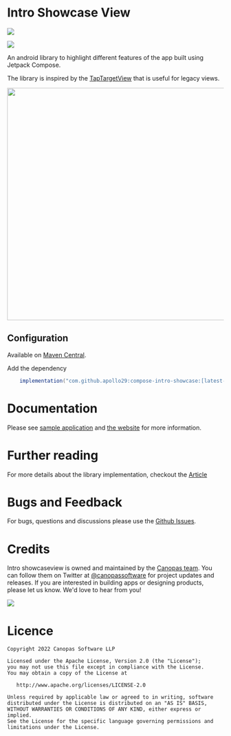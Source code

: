 # Intro Showcase View
[![](https://jitpack.io/v/apollo29/compose-intro-showcase.svg)](https://jitpack.io/#apollo29/compose-intro-showcase)


<img src="https://github.com/canopas/Intro-showcase-view/blob/master/docs/assets/4-%20intro%20showcase.jpg" />

An android library to highlight different features of the app built using Jetpack Compose.

The library is inspired by the [TapTargetView](https://github.com/KeepSafe/TapTargetView) that is useful for legacy views.

<img src="https://github.com/canopas/Intro-showcase-view/blob/master/docs/assets/main_intro.gif" height="540" />

## Configuration

Available on [Maven Central](https://search.maven.org/artifact/com.canopas.intro-showcase-view/introshowcaseview).

Add the dependency
```gradle
    implementation("com.github.apollo29:compose-intro-showcase:[latest-release]")

```
# Documentation
Please see [sample application](https://github.com/canopas/Intro-showcase-view/tree/master/app) and [the website](https://canopas.github.io/compose-intro-showcase/) for more information.

# Further reading
For more details about the library implementation, checkout the [Article](https://blog.canopas.com/intro-showcase-view-in-jetpack-compose-ac044cd3bf28)

# Bugs and Feedback
For bugs, questions and discussions please use the [Github Issues](https://github.com/canopas/Intro-showcase-view/issues).

# Credits

Intro showcaseview is owned and maintained by the [Canopas team](https://canopas.com/). You can follow them on Twitter at [@canopassoftware](https://twitter.com/canopassoftware) for project updates and releases. If you are interested in building apps or designing products, please let us know. We'd love to hear from you!


<a href="https://canopas.com/contact"><img src="https://github.com/canopas/your-space/assets/74301808/62aaffb6-1ab9-445d-a654-cdd1dd5bac94 width=300"></a>
# Licence

```
Copyright 2022 Canopas Software LLP

Licensed under the Apache License, Version 2.0 (the "License");
you may not use this file except in compliance with the License.
You may obtain a copy of the License at

   http://www.apache.org/licenses/LICENSE-2.0

Unless required by applicable law or agreed to in writing, software
distributed under the License is distributed on an "AS IS" BASIS,
WITHOUT WARRANTIES OR CONDITIONS OF ANY KIND, either express or implied.
See the License for the specific language governing permissions and
limitations under the License.
```
